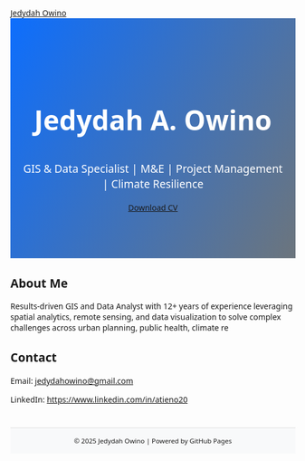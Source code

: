 <!doctype html>
<html lang="en">
<head>
  <meta charset="UTF-8">
  <meta name="viewport" content="width=device-width, initial-scale=1">
  <title>Jedydah Owino — GIS & Data Portfolio</title>
  <link href="https://cdn.jsdelivr.net/npm/bootstrap@5.3.3/dist/css/bootstrap.min.css" rel="stylesheet">
  <style>
    body { font-family: 'Segoe UI', Tahoma, sans-serif; }
    .hero {
      background: linear-gradient(120deg, #0d6efd, #6c757d);
      color: white;
      padding: 80px 20px;
      text-align: center;
    }
    .hero h1 { font-size: 3rem; }
    .hero p { font-size: 1.2rem; }
    footer {
      background: #f8f9fa;
      padding: 15px;
      text-align: center;
      margin-top: 40px;
      border-top: 1px solid #ddd;
    }
  </style>
</head>
<body>

<!-- Navigation -->
<nav class="navbar navbar-expand-lg navbar-light bg-light shadow-sm">
  <div class="container">
    <a class="navbar-brand fw-bold" href="#">Jedydah Owino</a>
  </div>
</nav>

<!-- Hero Section -->
<section class="hero">
  <div class="container">
    <h1 class="fw-bold">Jedydah A. Owino</h1>
    <p class="lead">GIS & Data Specialist | M&E | Project Management | Climate Resilience</p>
    <a href="assets/Jedydah_Owino_CV.pdf" class="btn btn-light btn-lg mt-3" target="_blank">Download CV</a>
  </div>
</section>

<!-- About -->
<section class="container my-5">
  <h2>About Me</h2>
  <p>
    Results-driven GIS and Data Analyst with 12+ years of experience leveraging spatial analytics, remote sensing, and data visualization to solve complex challenges across urban planning, public health, climate re


<!-- Contact -->
<section class="container my-5">
  <h2>Contact</h2>
  <p>Email: <a href="mailto:jedydah@example.com">jedydahowino@gmail.com</a></p>
  <p>LinkedIn: <a href="https://linkedin.com/in/yourprofile" target="_blank"> https://www.linkedin.com/in/atieno20</a></p>
</section>

<!-- Footer -->
<footer>
  <small>© 2025 Jedydah Owino | Powered by GitHub Pages</small>
</footer>

</body>
</html>
  
